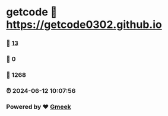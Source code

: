 # getcode :link: https://getcode0302.github.io 
### :page_facing_up: [13](https://getcode0302.github.io/tag.html) 
### :speech_balloon: 0 
### :hibiscus: 1268 
### :alarm_clock: 2024-06-12 10:07:56 
### Powered by :heart: [Gmeek](https://github.com/Meekdai/Gmeek)

